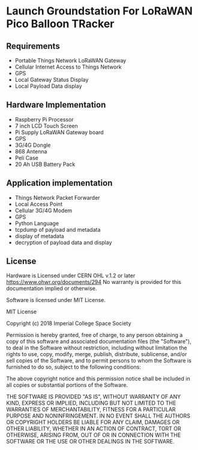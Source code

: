 # Launch Groundstation For LoRaWAN Pico Balloon TRacker




## Requirements
* Portable Things Network LoRaWAN Gateway
* Cellular Internet Access to Things Network
* GPS
* Local Gateway Status Display
* Local Payload Data display

## Hardware Implementation

* Raspberry Pi Processor
* 7 inch LCD Touch Screen
* Pi Supply LoRaWAN Gateway board
* GPS
* 3G/4G Dongle
* 868 Antenna
* Peli Case
* 20 Ah USB Battery Pack

## Application implementation

* Things Network Packet Forwarder
* Local Access Point
* Cellular 3G/4G Modem
* GPS
* Python Language
* tcpdump of payload and metadata
* display of metadata
* decryption of payload data and display

## License

Hardware is Licensed under CERN OHL v.1.2 or later https://www.ohwr.org/documents/294 No warranty is provided for this documentation implied or otherwise.

Software is licensed under MIT License.

MIT License

Copyright (c) 2018 Imperial College Space Society

Permission is hereby granted, free of charge, to any person obtaining a copy of this software and associated documentation files (the "Software"), to deal in the Software without restriction, including without limitation the rights to use, copy, modify, merge, publish, distribute, sublicense, and/or sell copies of the Software, and to permit persons to whom the Software is furnished to do so, subject to the following conditions:

The above copyright notice and this permission notice shall be included in all copies or substantial portions of the Software.

THE SOFTWARE IS PROVIDED "AS IS", WITHOUT WARRANTY OF ANY KIND, EXPRESS OR IMPLIED, INCLUDING BUT NOT LIMITED TO THE WARRANTIES OF MERCHANTABILITY, FITNESS FOR A PARTICULAR PURPOSE AND NONINFRINGEMENT. IN NO EVENT SHALL THE AUTHORS OR COPYRIGHT HOLDERS BE LIABLE FOR ANY CLAIM, DAMAGES OR OTHER LIABILITY, WHETHER IN AN ACTION OF CONTRACT, TORT OR OTHERWISE, ARISING FROM, OUT OF OR IN CONNECTION WITH THE SOFTWARE OR THE USE OR OTHER DEALINGS IN THE SOFTWARE.




























